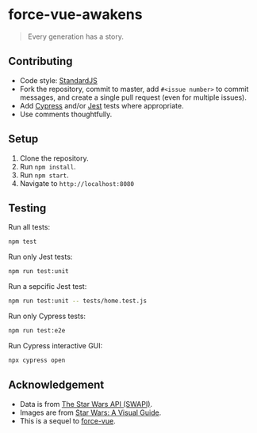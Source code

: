 # force-vue-awakens
> Every generation has a story.

## Contributing

* Code style: [StandardJS](https://standardjs.com/)
* Fork the repository, commit to master, add `#<issue number>` to commit
  messages, and create a single pull request (even for multiple issues).
* Add [Cypress](https://www.cypress.io/) and/or
  [Jest](https://facebook.github.io/jest/en/) tests where appropriate.
* Use comments thoughtfully.

## Setup

1. Clone the repository.
2. Run `npm install`.
3. Run `npm start`.
4. Navigate to `http://localhost:8080`

## Testing

Run all tests:

```sh
npm test
```

Run only Jest tests:

```sh
npm run test:unit
```

Run a sepcific Jest test:

```sh
npm run test:unit -- tests/home.test.js
```

Run only Cypress tests:

```sh
npm run test:e2e
```

Run Cypress interactive GUI:

```sh
npx cypress open
```

## Acknowledgement

* Data is from [The Star Wars API (SWAPI)](https://swapi.co/).
* Images are from [Star Wars: A Visual Guide](https://starwars-visualguide.com).
* This is a sequel to [force-vue](https://github.com/alexkramer/force-vue).
